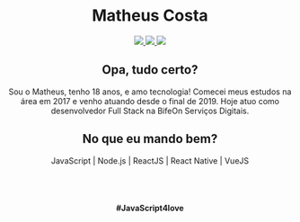 
<h1 align="center">
  Matheus Costa
</h1>
<p align="center">
  <a
    href="https://web.whatsapp.com/send?phone=+5512988297092" target="_blank"
    alt="WhatsApp"
    rel="noopener"
   >
    <img src="https://img.shields.io/badge/-WhatsApp-28A745?style=flat&logo=WhatsApp&logoColor=white" />
  </a>
  <a
    href="mailto:matheus.costa2772@gmail.com" target="_blank"
    alt="Gmail"
    rel="noopener"
  >
    <img src="https://img.shields.io/badge/-Gmail-28A745?style=flat&logo=gmail&logoColor=white" />
  </a>
  <a
    href="https://www.linkedin.com/in/matheus-costa-500695187/" target="_blank"
    alt="LinkedIn"
    rel="noopener"
  >
    <img src="https://img.shields.io/badge/-LinkedIn-28A745?style=flat&logo=Linkedin&logoColor=white" />
  </a>
</p>


<h2 align="center">
  Opa, tudo certo?
</h2>

<p align="center">
  Sou o Matheus, tenho 18 anos, e amo tecnologia! Comecei meus estudos na área em 2017 e venho atuando desde o final de 2019. Hoje atuo como desenvolvedor Full     Stack na BifeOn Serviços Digitais.
</p>

<h2 align="center">
  No que eu mando bem?
</h2>

<p align="center">
  JavaScript | Node.js | ReactJS | React Native | VueJS 
</p>
<br> <br>
<h4 align="center">
  #JavaScript4love
</h4>

